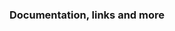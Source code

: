 <!--
  Does this PR reference or resolve Issue?
    Related: #000, #000
    Resolves: #000, #000
-->

<!--
  What was the motivation behind this change?
-->



### Documentation, links and more
<!--
  Here you can add documentation such as links and articles,
  anything that was useful during the work on this PR.
-->

